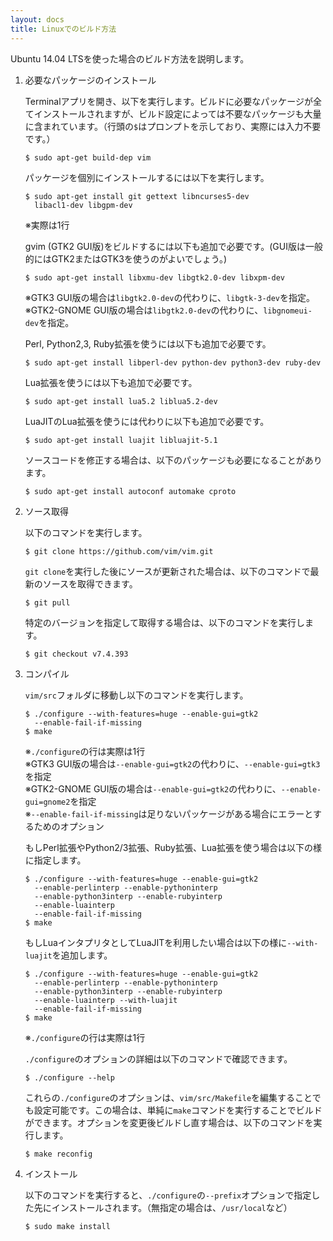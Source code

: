```yaml
---
layout: docs
title: Linuxでのビルド方法
---
```


Ubuntu 14.04 LTSを使った場合のビルド方法を説明します。

1.  必要なパッケージのインストール

    Terminalアプリを開き、以下を実行します。ビルドに必要なパッケージが全てインストールされますが、ビルド設定によっては不要なパッケージも大量に含まれています。（行頭の`$`はプロンプトを示しており、実際には入力不要です。）

        $ sudo apt-get build-dep vim

    パッケージを個別にインストールするには以下を実行します。

        $ sudo apt-get install git gettext libncurses5-dev
          libacl1-dev libgpm-dev

    ※実際は1行

    gvim (GTK2 GUI版)をビルドするには以下も追加で必要です。(GUI版は一般的にはGTK2またはGTK3を使うのがよいでしょう。)

        $ sudo apt-get install libxmu-dev libgtk2.0-dev libxpm-dev

    ※GTK3 GUI版の場合は`libgtk2.0-dev`の代わりに、`libgtk-3-dev`を指定。<br />
    ※GTK2-GNOME GUI版の場合は`libgtk2.0-dev`の代わりに、`libgnomeui-dev`を指定。<br />

    Perl, Python2,3, Ruby拡張を使うには以下も追加で必要です。

        $ sudo apt-get install libperl-dev python-dev python3-dev ruby-dev

    Lua拡張を使うには以下も追加で必要です。

        $ sudo apt-get install lua5.2 liblua5.2-dev

    LuaJITのLua拡張を使うには代わりに以下も追加で必要です。

        $ sudo apt-get install luajit libluajit-5.1

    ソースコードを修正する場合は、以下のパッケージも必要になることがあります。

        $ sudo apt-get install autoconf automake cproto

2.  ソース取得

    以下のコマンドを実行します。

        $ git clone https://github.com/vim/vim.git

    `git clone`を実行した後にソースが更新された場合は、以下のコマンドで最新のソースを取得できます。

        $ git pull

    特定のバージョンを指定して取得する場合は、以下のコマンドを実行します。

        $ git checkout v7.4.393

3.  コンパイル

    `vim/src`フォルダに移動し以下のコマンドを実行します。

        $ ./configure --with-features=huge --enable-gui=gtk2
          --enable-fail-if-missing
        $ make

    ※`./configure`の行は実際は1行<br />
    ※GTK3 GUI版の場合は`--enable-gui=gtk2`の代わりに、`--enable-gui=gtk3`を指定<br />
    ※GTK2-GNOME GUI版の場合は`--enable-gui=gtk2`の代わりに、`--enable-gui=gnome2`を指定<br />
    ※`--enable-fail-if-missing`は足りないパッケージがある場合にエラーとするためのオプション<br />

    もしPerl拡張やPython2/3拡張、Ruby拡張、Lua拡張を使う場合は以下の様に指定します。

        $ ./configure --with-features=huge --enable-gui=gtk2
          --enable-perlinterp --enable-pythoninterp
          --enable-python3interp --enable-rubyinterp
          --enable-luainterp
          --enable-fail-if-missing
        $ make

    もしLuaインタプリタとしてLuaJITを利用したい場合は以下の様に`--with-luajit`を追加します。

        $ ./configure --with-features=huge --enable-gui=gtk2
          --enable-perlinterp --enable-pythoninterp
          --enable-python3interp --enable-rubyinterp
          --enable-luainterp --with-luajit
          --enable-fail-if-missing
        $ make

    ※`./configure`の行は実際は1行

    `./configure`のオプションの詳細は以下のコマンドで確認できます。

        $ ./configure --help

    これらの`./configure`のオプションは、`vim/src/Makefile`を編集することでも設定可能です。この場合は、単純に`make`コマンドを実行することでビルドができます。オプションを変更後ビルドし直す場合は、以下のコマンドを実行します。

        $ make reconfig

4.  インストール

    以下のコマンドを実行すると、`./configure`の`--prefix`オプションで指定した先にインストールされます。（無指定の場合は、`/usr/local`など）

        $ sudo make install
